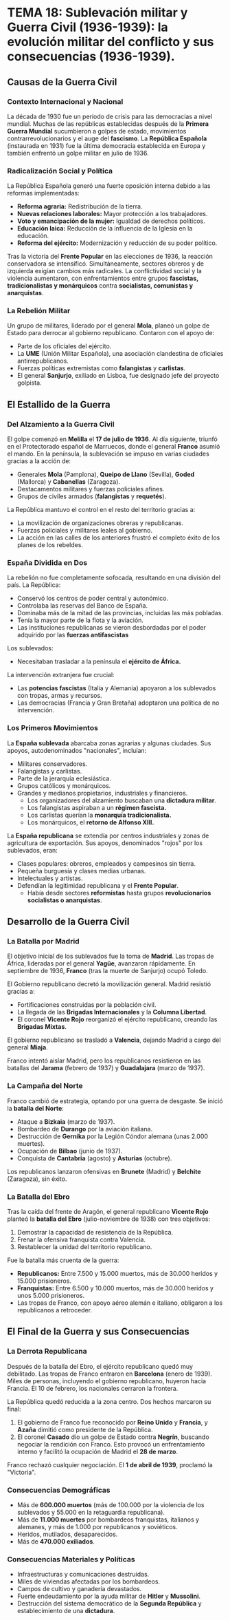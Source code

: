 # TEMA 18: Sublevación militar y Guerra Civil (1936-1939): la evolución militar del conflicto y sus consecuencias (1936-1939).

## Causas de la Guerra Civil

### Contexto Internacional y Nacional

La década de 1930 fue un período de crisis para las democracias a nivel mundial.  Muchas de las repúblicas establecidas después de la **Primera Guerra Mundial** sucumbieron a golpes de estado, movimientos contrarrevolucionarios y el auge del **fascismo**. La **República Española** (instaurada en 1931) fue la última democracia establecida en Europa y también enfrentó un golpe militar en julio de 1936.

### Radicalización Social y Política

La República Española generó una fuerte oposición interna debido a las reformas implementadas:

*   **Reforma agraria:** Redistribución de la tierra.
*   **Nuevas relaciones laborales:** Mayor protección a los trabajadores.
*   **Voto y emancipación de la mujer:** Igualdad de derechos políticos.
*   **Educación laica:** Reducción de la influencia de la Iglesia en la educación.
*   **Reforma del ejército:** Modernización y reducción de su poder político.

Tras la victoria del **Frente Popular** en las elecciones de 1936, la reacción conservadora se intensificó.  Simultáneamente, sectores obreros y de izquierda exigían cambios más radicales. La conflictividad social y la violencia aumentaron, con enfrentamientos entre grupos **fascistas, tradicionalistas y monárquicos** contra **socialistas, comunistas y anarquistas**.

### La Rebelión Militar

Un grupo de militares, liderado por el general **Mola**, planeó un golpe de Estado para derrocar al gobierno republicano. Contaron con el apoyo de:

*   Parte de los oficiales del ejército.
*   La **UME** (Unión Militar Española), una asociación clandestina de oficiales antirrepublicanos.
*   Fuerzas políticas extremistas como **falangistas** y **carlistas**.
*   El general **Sanjurjo**, exiliado en Lisboa, fue designado jefe del proyecto golpista.

## El Estallido de la Guerra

### Del Alzamiento a la Guerra Civil

El golpe comenzó en **Melilla** el **17 de julio de 1936**. Al día siguiente, triunfó en el Protectorado español de Marruecos, donde el general **Franco** asumió el mando. En la península, la sublevación se impuso en varias ciudades gracias a la acción de:

*   Generales **Mola** (Pamplona), **Queipo de Llano** (Sevilla), **Goded** (Mallorca) y **Cabanellas** (Zaragoza).
*   Destacamentos militares y fuerzas policiales afines.
*   Grupos de civiles armados (**falangistas** y **requetés**).

La República mantuvo el control en el resto del territorio gracias a:

*   La movilización de organizaciones obreras y republicanas.
*   Fuerzas policiales y militares leales al gobierno.
*  La acción en las calles de los anteriores frustró el completo éxito de los planes de los rebeldes.

### España Dividida en Dos

La rebelión no fue completamente sofocada, resultando en una división del país.  La República:

*   Conservó los centros de poder central y autonómico.
*   Controlaba las reservas del Banco de España.
*   Dominaba más de la mitad de las provincias, incluidas las más pobladas.
*   Tenía la mayor parte de la flota y la aviación.
*   Las instituciones republicanas se vieron desbordadas por el poder adquirido por las **fuerzas antifascistas**

Los sublevados:
* Necesitaban trasladar a la península el **ejército de África.**

La intervención extranjera fue crucial:

*   Las **potencias fascistas** (Italia y Alemania) apoyaron a los sublevados con tropas, armas y recursos.
*   Las democracias (Francia y Gran Bretaña) adoptaron una política de no intervención.

### Los Primeros Movimientos
La **España sublevada** abarcaba zonas agrarias y algunas ciudades. Sus apoyos, autodenominados "nacionales", incluían:

*   Militares conservadores.
*   Falangistas y carlistas.
*   Parte de la jerarquía eclesiástica.
*   Grupos católicos y monárquicos.
*   Grandes y medianos propietarios, industriales y financieros.
    *  Los organizadores del alzamiento buscaban una **dictadura militar**.
    *  Los falangistas aspiraban a un **régimen fascista.**
    *  Los carlistas querían la **monarquía tradicionalista.**
    *   Los monárquicos, el **retorno de Alfonso XIII.**

La **España republicana** se extendía por centros industriales y zonas de agricultura de exportación.  Sus apoyos, denominados "rojos" por los sublevados, eran:

*   Clases populares: obreros, empleados y campesinos sin tierra.
*   Pequeña burguesía y clases medias urbanas.
*   Intelectuales y artistas.
*   Defendían la legitimidad republicana y el **Frente Popular**.
    *  Había desde sectores **reformistas** hasta grupos **revolucionarios socialistas o anarquistas**.

## Desarrollo de la Guerra Civil

### La Batalla por Madrid

El objetivo inicial de los sublevados fue la toma de **Madrid**. Las tropas de África, lideradas por el general **Yagüe**, avanzaron rápidamente.  En septiembre de 1936, **Franco** (tras la muerte de Sanjurjo) ocupó Toledo.

El Gobierno republicano decretó la movilización general. Madrid resistió gracias a:

*   Fortificaciones construidas por la población civil.
*   La llegada de las **Brigadas Internacionales** y la **Columna Libertad**.
*  El coronel **Vicente Rojo** reorganizó el ejército republicano, creando las **Brigadas Mixtas**.

El gobierno republicano se trasladó a **Valencia**, dejando Madrid a cargo del general **Miaja**.

Franco intentó aislar Madrid, pero los republicanos resistieron en las batallas del **Jarama** (febrero de 1937) y **Guadalajara** (marzo de 1937).

### La Campaña del Norte

Franco cambió de estrategia, optando por una guerra de desgaste. Se inició la **batalla del Norte**:

*   Ataque a **Bizkaia** (marzo de 1937).
*   Bombardeo de **Durango** por la aviación italiana.
*   Destrucción de **Gernika** por la Legión Cóndor alemana (unas 2.000 muertes).
*   Ocupación de **Bilbao** (junio de 1937).
*   Conquista de **Cantabria** (agosto) y **Asturias** (octubre).

Los republicanos lanzaron ofensivas en **Brunete** (Madrid) y **Belchite** (Zaragoza), sin éxito.

### La Batalla del Ebro

Tras la caída del frente de Aragón, el general republicano **Vicente Rojo** planteó la **batalla del Ebro** (julio-noviembre de 1938) con tres objetivos:

1.  Demostrar la capacidad de resistencia de la República.
2.  Frenar la ofensiva franquista contra Valencia.
3.  Restablecer la unidad del territorio republicano.

Fue la batalla más cruenta de la guerra:

*   **Republicanos:** Entre 7.500 y 15.000 muertos, más de 30.000 heridos y 15.000 prisioneros.
*   **Franquistas:** Entre 6.500 y 10.000 muertos, más de 30.000 heridos y unos 5.000 prisioneros.
* Las tropas de Franco, con apoyo aéreo alemán e italiano, obligaron a los republicanos a retroceder.

## El Final de la Guerra y sus Consecuencias

### La Derrota Republicana

Después de la batalla del Ebro, el ejército republicano quedó muy debilitado. Las tropas de Franco entraron en **Barcelona** (enero de 1939).  Miles de personas, incluyendo el gobierno republicano, huyeron hacia Francia. El 10 de febrero, los nacionales cerraron la frontera.

La República quedó reducida a la zona centro. Dos hechos marcaron su final:

1.  El gobierno de Franco fue reconocido por **Reino Unido** y **Francia**, y **Azaña** dimitió como presidente de la República.
2.  El coronel **Casado** dio un golpe de Estado contra **Negrín**, buscando negociar la rendición con Franco. Esto provocó un enfrentamiento interno y facilitó la ocupación de Madrid el **28 de marzo**.

Franco rechazó cualquier negociación. El **1 de abril de 1939**, proclamó la "Victoria".

### Consecuencias Demográficas

*   Más de **600.000 muertos** (más de 100.000 por la violencia de los sublevados y 55.000 en la retaguardia republicana).
*   Más de **11.000 muertes** por bombardeos franquistas, italianos y alemanes, y más de 1.000 por republicanos y soviéticos.
*   Heridos, mutilados, desaparecidos.
*   Más de **470.000 exiliados**.

### Consecuencias Materiales y Políticas

*   Infraestructuras y comunicaciones destruidas.
*   Miles de viviendas afectadas por los bombardeos.
*   Campos de cultivo y ganadería devastados.
*   Fuerte endeudamiento por la ayuda militar de **Hitler** y **Mussolini**.
*   Destrucción del sistema democrático de la **Segunda República** y establecimiento de una **dictadura**.
